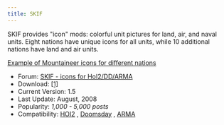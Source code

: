 ```yaml
---
title: SKIF
---
```

SKIF provides "icon" mods: colorful unit pictures for land, air, and
naval units. Eight nations have unique icons for all units, while 10
additional nations have land and air units.

[Example of Mountaineer icons for different
nations](/wiki/index.php?title=Special:Upload&wpDestFile=Skif-mnt.png "File:Skif-mnt.png")

-   Forum: [SKIF - icons for
    HoI2/DD/ARMA](http://forum.paradoxplaza.com/forum/showthread.php?t=236771)
-   Download:
    [\[1\]](http://www.star.net.pl/~scytth/hoi2/page/down.html)
-   Current Version: 1.5
-   Last Update: August, 2008
-   Popularity: *1,000 - 5,000 posts*
-   Compatibility: [HOI2](/wiki/HOI2 "HOI2") ,
    [Doomsday](/wiki/Doomsday "Doomsday") , [ARMA](/wiki/ARMA "ARMA")
